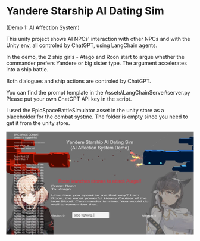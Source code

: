 # Yandere Starship AI Dating Sim 
(Demo 1: AI Affection System)

This unity project shows AI NPCs' interaction with other NPCs and with the Unity env,
all controled by ChatGPT, using LangChain agents.

In the demo, the 2 ship girls - Atago and Roon start to argue whether the commander prefers Yandere or big sister type. The argument accelerates into a ship battle.

Both dialogues and ship actions are controled by ChatGPT.

You can find the prompt template in the Assets\LangChainServer\server.py
Please put your own ChatGPT API key in the script.

I used the EpicSpaceBattleSimulator asset in the unity store as a placeholder for the combat systme. The folder is empty since you need to get it from the unity store.

![alt text](https://github.com/TwilledWave/ShipGirlSimDemo1/blob/main/Screenshot.png?raw=true)

